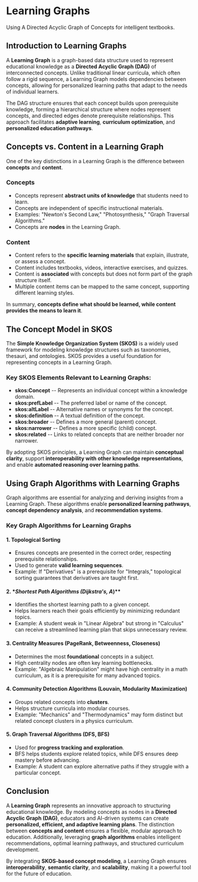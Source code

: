 # Learning Graphs

Using A Directed Acyclic Graph of Concepts for intelligent textbooks.

## Introduction to Learning Graphs

A **Learning Graph** is a graph-based data structure used to represent educational knowledge as a **Directed Acyclic Graph (DAG)** of interconnected concepts. Unlike traditional linear curricula, which often follow a rigid sequence, a Learning Graph models dependencies between concepts, allowing for personalized learning paths that adapt to the needs of individual learners.

The DAG structure ensures that each concept builds upon prerequisite knowledge, forming a hierarchical structure where nodes represent concepts, and directed edges denote prerequisite relationships. This approach facilitates **adaptive learning**, **curriculum optimization**, and **personalized education pathways**.

## Concepts vs. Content in a Learning Graph

One of the key distinctions in a Learning Graph is the difference between **concepts** and **content**.

### Concepts

-   Concepts represent **abstract units of knowledge** that students need to learn.
-   Concepts are independent of specific instructional materials.
-   Examples: "Newton's Second Law," "Photosynthesis," "Graph Traversal Algorithms."
-   Concepts are **nodes** in the Learning Graph.

### Content

-   Content refers to the **specific learning materials** that explain, illustrate, or assess a concept.
-   Content includes textbooks, videos, interactive exercises, and quizzes.
-   Content is **associated** with concepts but does not form part of the graph structure itself.
-   Multiple content items can be mapped to the same concept, supporting different learning styles.

In summary, **concepts define what should be learned, while content provides the means to learn it**.

## The Concept Model in SKOS

The **Simple Knowledge Organization System (SKOS)** is a widely used framework for modeling knowledge structures such as taxonomies, thesauri, and ontologies. SKOS provides a useful foundation for representing concepts in a Learning Graph.

### **Key SKOS Elements Relevant to Learning Graphs:**

-   **skos:Concept** -- Represents an individual concept within a knowledge domain.
-   **skos:prefLabel** -- The preferred label or name of the concept.
-   **skos:altLabel** -- Alternative names or synonyms for the concept.
-   **skos:definition** -- A textual definition of the concept.
-   **skos:broader** -- Defines a more general (parent) concept.
-   **skos:narrower** -- Defines a more specific (child) concept.
-   **skos:related** -- Links to related concepts that are neither broader nor narrower.

By adopting SKOS principles, a Learning Graph can maintain **conceptual clarity**, support **interoperability with other knowledge representations**, and enable **automated reasoning over learning paths**.

## Using Graph Algorithms with Learning Graphs

Graph algorithms are essential for analyzing and deriving insights from a Learning Graph. These algorithms enable **personalized learning pathways**, **concept dependency analysis**, and **recommendation systems**.

### **Key Graph Algorithms for Learning Graphs**

#### 1. **Topological Sorting**

-   Ensures concepts are presented in the correct order, respecting prerequisite relationships.
-   Used to generate **valid learning sequences**.
-   Example: If "Derivatives" is a prerequisite for "Integrals," topological sorting guarantees that derivatives are taught first.

#### 2. **Shortest Path Algorithms (Dijkstra's, A*)*\*

-   Identifies the shortest learning path to a given concept.
-   Helps learners reach their goals efficiently by minimizing redundant topics.
-   Example: A student weak in "Linear Algebra" but strong in "Calculus" can receive a streamlined learning plan that skips unnecessary review.

#### 3. **Centrality Measures (PageRank, Betweenness, Closeness)**

-   Determines the most **foundational** concepts in a subject.
-   High centrality nodes are often key learning bottlenecks.
-   Example: "Algebraic Manipulation" might have high centrality in a math curriculum, as it is a prerequisite for many advanced topics.

#### 4. **Community Detection Algorithms (Louvain, Modularity Maximization)**

-   Groups related concepts into **clusters**.
-   Helps structure curricula into modular courses.
-   Example: "Mechanics" and "Thermodynamics" may form distinct but related concept clusters in a physics curriculum.

#### 5. **Graph Traversal Algorithms (DFS, BFS)**

-   Used for **progress tracking and exploration**.
-   BFS helps students explore related topics, while DFS ensures deep mastery before advancing.
-   Example: A student can explore alternative paths if they struggle with a particular concept.

## Conclusion

A **Learning Graph** represents an innovative approach to structuring educational knowledge. By modeling concepts as nodes in a **Directed Acyclic Graph (DAG)**, educators and AI-driven systems can create **personalized, efficient, and adaptive learning plans**. The distinction between **concepts and content** ensures a flexible, modular approach to education. Additionally, leveraging **graph algorithms** enables intelligent recommendations, optimal learning pathways, and structured curriculum development.

By integrating **SKOS-based concept modeling**, a Learning Graph ensures **interoperability**, **semantic clarity**, and **scalability**, making it a powerful tool for the future of education.